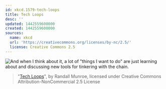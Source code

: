 ```yaml
---
id: xkcd.1579-tech-loops
title: Tech Loops
desc: ''
updated: 1442559600000
created: 1442559600000
sources:
  name: xkcd
  url: 'https://creativecommons.org/licenses/by-nc/2.5/'
  license: Creative Commons 2.5
---
```

![And when I think about it, a lot of "things I want to do" are just learning about and discussing new tools for tinkering with the chain.](https://imgs.xkcd.com/comics/tech_loops.png)
> "[Tech Loops](https://xkcd.com/1579/)", by Randall Munroe, licensed under Creative Commons Attribution-NonCommercial 2.5 License
